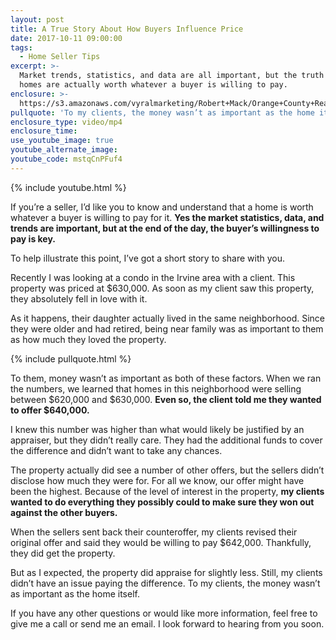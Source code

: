 ```yaml
---
layout: post
title: A True Story About How Buyers Influence Price
date: 2017-10-11 09:00:00
tags:
  - Home Seller Tips
excerpt: >-
  Market trends, statistics, and data are all important, but the truth is that
  homes are actually worth whatever a buyer is willing to pay.
enclosure: >-
  https://s3.amazonaws.com/vyralmarketing/Robert+Mack/Orange+County+Real+Estate+Agent+What+truly+determines+a+home%E2%80%99s+worth.mp4
pullquote: 'To my clients, the money wasn’t as important as the home itself.'
enclosure_type: video/mp4
enclosure_time:
use_youtube_image: true
youtube_alternate_image:
youtube_code: mstqCnPFuf4
---
```


{% include youtube.html %}

If you’re a seller, I’d like you to know and understand that a home is worth whatever a buyer is willing to pay for it. **Yes the market statistics, data, and trends are important, but at the end of the day, the buyer’s willingness to pay is key.**

To help illustrate this point, I’ve got a short story to share with you.&nbsp;

Recently I was looking at a condo in the Irvine area with a client. This property was priced at $630,000. As soon as my client saw this property, they absolutely fell in love with it.

As it happens, their daughter actually lived in the same neighborhood. Since they were older and had retired, being near family was as important to them as how much they loved the property.

{% include pullquote.html %}

To them, money wasn’t as important as both of these factors. When we ran the numbers, we learned that homes in this neighborhood were selling between $620,000 and $630,000. **Even so, the client told me they wanted to offer $640,000.**

I knew this number was higher than what would likely be justified by an appraiser, but they didn’t really care. They had the additional funds to cover the difference and didn’t want to take any chances.

The property actually did see a number of other offers, but the sellers didn’t disclose how much they were for. For all we know, our offer might have been the highest. Because of the level of interest in the property, **my clients wanted to do everything they possibly could to make sure they won out against the other buyers.**

When the sellers sent back their counteroffer, my clients revised their original offer and said they would be willing to pay $642,000. Thankfully, they did get the property.

But as I expected, the property did appraise for slightly less. Still, my clients didn’t have an issue paying the difference. To my clients, the money wasn’t as important as the home itself.&nbsp;

If you have any other questions or would like more information, feel free to give me a call or send me an email. I look forward to hearing from you soon.